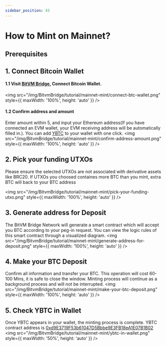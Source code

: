 ```yaml
---
sidebar_position: 43
---
```


# How to Mint on Mainnet?

## Prerequisites

## 1. Connect Bitcoin Wallet

#### 1.1 Visit [BitVM Bridge](https://bitvmbridge.bitlayer.org/bridge-pro/mint), Connect Bitcoin Wallet.

<img src="/img/BitvmBridge/tutorial/mainnet-mint/connect-btc-wallet.png"  style={{ maxWidth: '100%', height: 'auto' }}  />


#### 1.2 Confirm address and amount

Enter amount within 5, and input your Ethereum  address(If you have connected an EVM wallet, your EVM receiving address will be automatically filled in.). You can add [YBTC](https://etherscan.io/token/0xd9e3719f53b61047d5bbbe9e3fb18ea1e07b1b02) to your wallet with one click.
<img src="/img/BitvmBridge/tutorial/mainnet-mint/confirm-address-amount.png" style={{ maxWidth: '100%', height: 'auto' }}  />

## 2. Pick your funding UTXOs

Please ensure the selected UTXOs are not associated with derivative assets like BRC20.
If UTXOs you choosed containes more BTC than you mint, extra BTC will back to your BTC address

<img src="/img/BitvmBridge/tutorial/mainnet-mint/pick-your-funding-utxo.png" style={{ maxWidth: '100%', height: 'auto' }}  />
## 3. Generate address for Deposit

The BitVM Bridge Network will generate a smart contract which will accept you BTC according to your peg-in request.
You can view the logic rules of this smart contract through a visualized diagram.
<img src="/img/BitvmBridge/tutorial/mainnet-mint/generate-address-for-deposit.png" style={{ maxWidth: '100%', height: 'auto' }}  />

## 4. Make your BTC Deposit

Confirm all information and transfer your BTC. This operation will cost 60-100 Mins, it is safe to close the window. Minting process will continue as a background process and will not be interrupted.
<img src="/img/BitvmBridge/tutorial/mainnet-mint/make-your-btc-deposit.png" style={{ maxWidth: '100%', height: 'auto' }}  />

## 5. Check YBTC in Wallet

Once YBTC appears in your wallet, the minting process is complete. YBTC contract address is [0xd9E3719F53b61047D5Bbbe9E3FB18eA1E07B1B02 ](https://etherscan.io/token/0xd9e3719f53b61047d5bbbe9e3fb18ea1e07b1b02)
<img src="/img/BitvmBridge/tutorial/mainnet-mint/ybtc-in-wallet.png" style={{ maxWidth: '50%', height: 'auto' }}  />